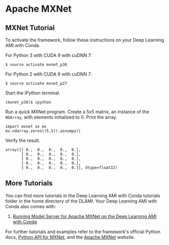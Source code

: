 # Apache MXNet<a name="tutorial-mxnet"></a>

## MXNet Tutorial<a name="tutorial-mxnet-overview"></a>

To activate the framework, follow these instructions on your Deep Learning AMI with Conda\.

For Python 3 with CUDA 9 with cuDNN 7:

```
$ source activate mxnet_p36
```

For Python 2 with CUDA 9 with cuDNN 7:

```
$ source activate mxnet_p27
```

Start the iPython terminal\.

```
(mxnet_p36)$ ipython
```

Run a quick MXNet program\. Create a 5x5 matrix, an instance of the `NDArray`, with elements initialized to 0\. Print the array\.

```
import mxnet as mx
mx.ndarray.zeros((5,5)).asnumpy()
```

Verify the result\.

```
array([[ 0.,  0.,  0.,  0.,  0.],
       [ 0.,  0.,  0.,  0.,  0.],
       [ 0.,  0.,  0.,  0.,  0.],
       [ 0.,  0.,  0.,  0.,  0.],
       [ 0.,  0.,  0.,  0.,  0.]], dtype=float32)
```

## More Tutorials<a name="tutorial-mxnet-more"></a>

You can find more tutorials in the Deep Learning AMI with Conda tutorials folder in the home directory of the DLAMI\. Your Deep Learning AMI with Conda also comes with: 

1. [Running Model Server for Apache MXNet on the Deep Learning AMI with Conda](tutorial-mms.md)

For further tutorials and examples refer to the framework's official Python docs, [Python API for MXNet](https://mxnet.incubator.apache.org/api/python/index.html), and the [Apache MXNet](https://mxnet.incubator.apache.org/) website\.